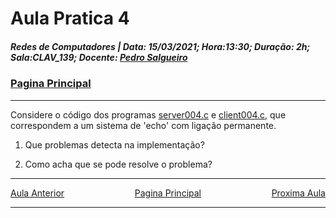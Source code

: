 # Aula Pratica 4   
##### *Redes de Computadores* | **Data:** 15/03/2021; **Hora**:13:30; **Duração**: 2h; **Sala**:CLAV_139; **Docente**: [Pedro Salgueiro](../#docentes)  
### [Pagina Principal](../)
---    
Considere o código dos programas [server004.c](server004.c) e [client004.c](client004.c), que correspondem a um sistema de 'echo' com ligação permanente.

1. Que problemas detecta na implementação?

2. Como acha que se pode resolve o problema?
---  

<div id="nav">
<span class="left" ><a href="../Lab03" >Aula Anterior</a></span>
<span> <a href="../" >Pagina Principal</a></span>
<span class="right" ><a href="../Lab04" >Proxima Aula</a></span>
</div>  

---  

<style>
    .math {
    font-family: KaTeX_Math;
    font-style: italic;
}
.nav, #nav{
    position: inline-block;
    align-items: center;
    text-align: center;
    
}
.left{
    float: left;
}
.center{
    text-align=center;
}
.right{
    float: right;
}
.red{
    color: red;
}
.markdown-body blockquote {
    background:rgb(140 143 147 / 17%);
    padding: 0 1em;
    padding: 0 1em;
    color: #000000;
    border-left: 0.25em solid #007fff;
    }   
 </style>

